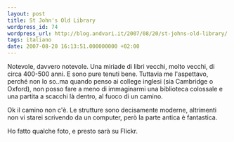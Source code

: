 ```yaml
---
layout: post
title: St John's Old Library
wordpress_id: 74
wordpress_url: http://blog.andvari.it/2007/08/20/st-johns-old-library/
tags: italiano
date: 2007-08-20 16:13:51.000000000 +02:00
---
```

Notevole, davvero notevole. Una miriade di libri vecchi, molto vecchi, di circa 400-500 anni. E sono pure tenuti bene. Tuttavia me l'aspettavo, perché non lo so..ma quando penso ai college inglesi (sia Cambridge o Oxford), non posso fare a meno di immaginarmi una biblioteca colossale e una partita a scacchi là dentro, al fuoco di un camino.

Ok il camino non c'è. Le strutture sono decisamente moderne, altrimenti non vi starei scrivendo da un computer, però la parte antica è fantastica.

Ho fatto qualche foto, e presto sarà su Flickr.
